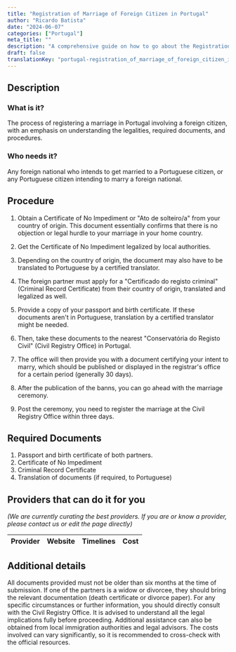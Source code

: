 ```yaml
---
title: "Registration of Marriage of Foreign Citizen in Portugal"
author: "Ricardo Batista"
date: "2024-06-07"
categories: ["Portugal"]
meta_title: ""
description: "A comprehensive guide on how to go about the Registration of Marriage in Portugal involving a Foreign Citizen."
draft: false
translationKey: "portugal-registration_of_marriage_of_foreign_citizen_in_portugal"
---
```


## Description
### What is it?
The process of registering a marriage in Portugal involving a foreign citizen, with an emphasis on understanding the legalities, required documents, and procedures.
### Who needs it?
Any foreign national who intends to get married to a Portuguese citizen, or any Portuguese citizen intending to marry a foreign national.

## Procedure

1. Obtain a Certificate of No Impediment or "Ato de solteiro/a" from your country of origin. This document essentially confirms that there is no objection or legal hurdle to your marriage in your home country.

2. Get the Certificate of No Impediment legalized by local authorities. 

3. Depending on the country of origin, the document may also have to be translated to Portuguese by a certified translator.

4. The foreign partner must apply for a "Certificado do registo criminal" (Criminal Record Certificate) from their country of origin, translated and legalized as well.

5. Provide a copy of your passport and birth certificate. If these documents aren't in Portuguese, translation by a certified translator might be needed.

6. Then, take these documents to the nearest "Conservatória do Registo Civil" (Civil Registry Office) in Portugal.

7. The office will then provide you with a document certifying your intent to marry, which should be published or displayed in the registrar's office for a certain period (generally 30 days).

8. After the publication of the banns, you can go ahead with the marriage ceremony.

9. Post the ceremony, you need to register the marriage at the Civil Registry Office within three days.

## Required Documents

1. Passport and birth certificate of both partners.
2. Certificate of No Impediment
3. Criminal Record Certificate
4. Translation of documents (if required, to Portuguese)

## Providers that can do it for you

_(We are currently curating the best providers. If you are or know a provider, please contact us or edit the page directly)_

| Provider        |     Website     |     Timelines    |       Cost      |
| --------------- | --------------- |  :-------------: | :-------------: |

## Additional details
All documents provided must not be older than six months at the time of submission. If one of the partners is a widow or divorcee, they should bring the relevant documentation (death certificate or divorce paper). For any specific circumstances or further information, you should directly consult with the Civil Registry Office. It is advised to understand all the legal implications fully before proceeding. Additional assistance can also be obtained from local immigration authorities and legal advisors. The costs involved can vary significantly, so it is recommended to cross-check with the official resources.